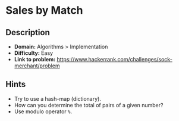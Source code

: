 # Sales by Match

## Description

* **Domain:** Algorithms > Implementation
* **Difficulty:** Easy
* **Link to problem:** https://www.hackerrank.com/challenges/sock-merchant/problem

## Hints

* Try to use a hash-map (dictionary).
* How can you determine the total of pairs of a given number?
* Use modulo operator `%`.